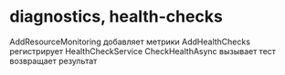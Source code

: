 # diagnostics, health-checks
AddResourceMonitoring добавляет метрики
AddHealthChecks регистрирует HealthCheckService
CheckHealthAsync вызывает тест возвращает результат
